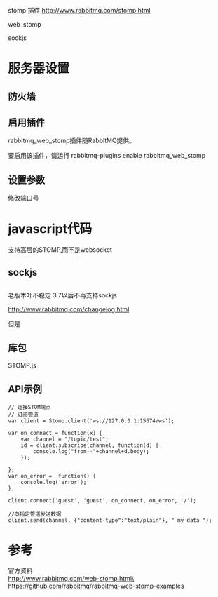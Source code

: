 

stomp 插件
http://www.rabbitmq.com/stomp.html

web_stomp

sockjs 



# 服务器设置

## 防火墙


## 启用插件

  rabbitmq_web_stomp插件随RabbitMQ提供。
  
  要启用该插件，请运行  rabbitmq-plugins enable rabbitmq_web_stomp

## 设置参数

修改端口号


# javascript代码

支持高层的STOMP,而不是websocket

## sockjs


## 

老版本叶不稳定
3.7以后不再支持sockjs


http://www.rabbitmq.com/changelog.html


但是



## 库包

STOMP.js

## API示例

```
// 连接STOM端点
// 订阅管道
var client = Stomp.client('ws://127.0.0.1:15674/ws');

var on_connect = function(x) {
    var channel = "/topic/test";
    id = client.subscribe(channel, function(d) {
        console.log("from--"+channel+d.body);
    });
    
};
var on_error =  function() {
    console.log('error');
};

client.connect('guest', 'guest', on_connect, on_error, '/');

//向指定管道发送数据
client.send(channel, {"content-type":"text/plain"}, " my data ");
```

# 参考

官方资料\
http://www.rabbitmq.com/web-stomp.html\
https://github.com/rabbitmq/rabbitmq-web-stomp-examples